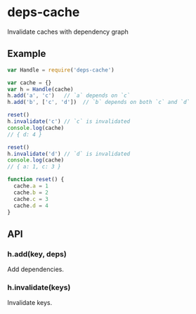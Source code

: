 # deps-cache
Invalidate caches with dependency graph

## Example

```javascript
var Handle = require('deps-cache')

var cache = {}
var h = Handle(cache)
h.add('a', 'c')   // `a` depends on `c`
h.add('b', ['c', 'd'])  // `b` depends on both `c` and `d`

reset()
h.invalidate('c') // `c` is invalidated
console.log(cache)
// { d: 4 }

reset()
h.invalidate('d') // `d` is invalidated
console.log(cache)
// { a: 1, c: 3 }

function reset() {
  cache.a = 1
  cache.b = 2
  cache.c = 3
  cache.d = 4
}

```

## API

### h.add(key, deps)
Add dependencies.

### h.invalidate(keys)
Invalidate keys.

